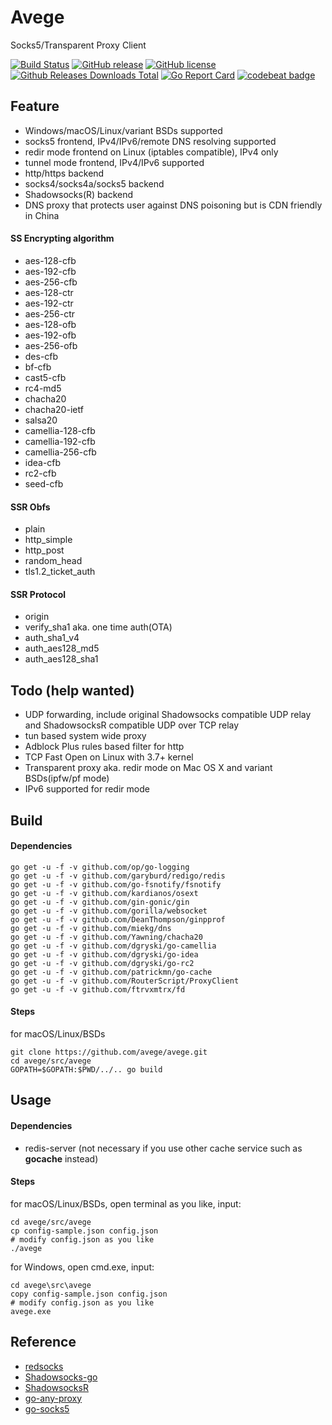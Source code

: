 # Avege

Socks5/Transparent Proxy Client

[![Build Status](https://travis-ci.org/avege/avege.svg?branch=master)](https://travis-ci.org/avege/avege) 
[![GitHub release](https://img.shields.io/github/release/avege/avege.svg?maxAge=2592000)](https://github.com/avege/avege/releases) 
[![GitHub license](https://img.shields.io/badge/license-MIT-blue.svg)](https://raw.githubusercontent.com/avege/avege/master/LICENSE) 
[![Github Releases Downloads Total](https://img.shields.io/github/downloads/avege/avege/total.svg)](https://github.com/avege/avege/releases)
[![Go Report Card](https://goreportcard.com/badge/github.com/avege/avege)](https://goreportcard.com/report/github.com/avege/avege)
[![codebeat badge](https://codebeat.co/badges/630a79a4-2ebf-4e23-8dbd-eb81ae6b078e)](https://codebeat.co/projects/github-com-avege-avege)

## Feature

* Windows/macOS/Linux/variant BSDs supported
* socks5 frontend, IPv4/IPv6/remote DNS resolving supported
* redir mode frontend on Linux (iptables compatible), IPv4 only
* tunnel mode frontend, IPv4/IPv6 supported
* http/https backend
* socks4/socks4a/socks5 backend
* Shadowsocks(R) backend
* DNS proxy that protects user against DNS poisoning but is CDN friendly in China

#### SS Encrypting algorithm

* aes-128-cfb
* aes-192-cfb
* aes-256-cfb
* aes-128-ctr
* aes-192-ctr
* aes-256-ctr
* aes-128-ofb
* aes-192-ofb
* aes-256-ofb
* des-cfb
* bf-cfb
* cast5-cfb
* rc4-md5
* chacha20
* chacha20-ietf
* salsa20
* camellia-128-cfb
* camellia-192-cfb
* camellia-256-cfb
* idea-cfb
* rc2-cfb
* seed-cfb

#### SSR Obfs

* plain
* http_simple
* http_post
* random_head
* tls1.2_ticket_auth

#### SSR Protocol

* origin
* verify_sha1 aka. one time auth(OTA)
* auth_sha1_v4
* auth_aes128_md5
* auth_aes128_sha1

## Todo (help wanted)

* UDP forwarding, include original Shadowsocks compatible UDP relay and ShadowsocksR compatible UDP over TCP relay
* tun based system wide proxy
* Adblock Plus rules based filter for http
* TCP Fast Open on Linux with 3.7+ kernel
* Transparent proxy aka. redir mode on Mac OS X and variant BSDs(ipfw/pf mode)
* IPv6 supported for redir mode

## Build

#### Dependencies

```shell
go get -u -f -v github.com/op/go-logging
go get -u -f -v github.com/garyburd/redigo/redis
go get -u -f -v github.com/go-fsnotify/fsnotify
go get -u -f -v github.com/kardianos/osext
go get -u -f -v github.com/gin-gonic/gin
go get -u -f -v github.com/gorilla/websocket
go get -u -f -v github.com/DeanThompson/ginpprof
go get -u -f -v github.com/miekg/dns
go get -u -f -v github.com/Yawning/chacha20
go get -u -f -v github.com/dgryski/go-camellia
go get -u -f -v github.com/dgryski/go-idea
go get -u -f -v github.com/dgryski/go-rc2
go get -u -f -v github.com/patrickmn/go-cache
go get -u -f -v github.com/RouterScript/ProxyClient
go get -u -f -v github.com/ftrvxmtrx/fd
```

#### Steps

for macOS/Linux/BSDs

```shell
git clone https://github.com/avege/avege.git
cd avege/src/avege
GOPATH=$GOPATH:$PWD/../.. go build 
```

## Usage

#### Dependencies

* redis-server (not necessary if you use other cache service such as **gocache** instead)

#### Steps

for macOS/Linux/BSDs, open terminal as you like, input:

```shell
cd avege/src/avege
cp config-sample.json config.json
# modify config.json as you like
./avege
```

for Windows, open cmd.exe, input:

```shell
cd avege\src\avege
copy config-sample.json config.json
# modify config.json as you like
avege.exe
```

## Reference

* [redsocks](https://github.com/darkk/redsocks)
* [Shadowsocks-go](https://github.com/shadowsocks/shadowsocks-go)
* [ShadowsocksR](https://github.com/breakwa11/shadowsocks-csharp)
* [go-any-proxy](https://github.com/freskog/go-any-proxy)
* [go-socks5](https://github.com/armon/go-socks5)
